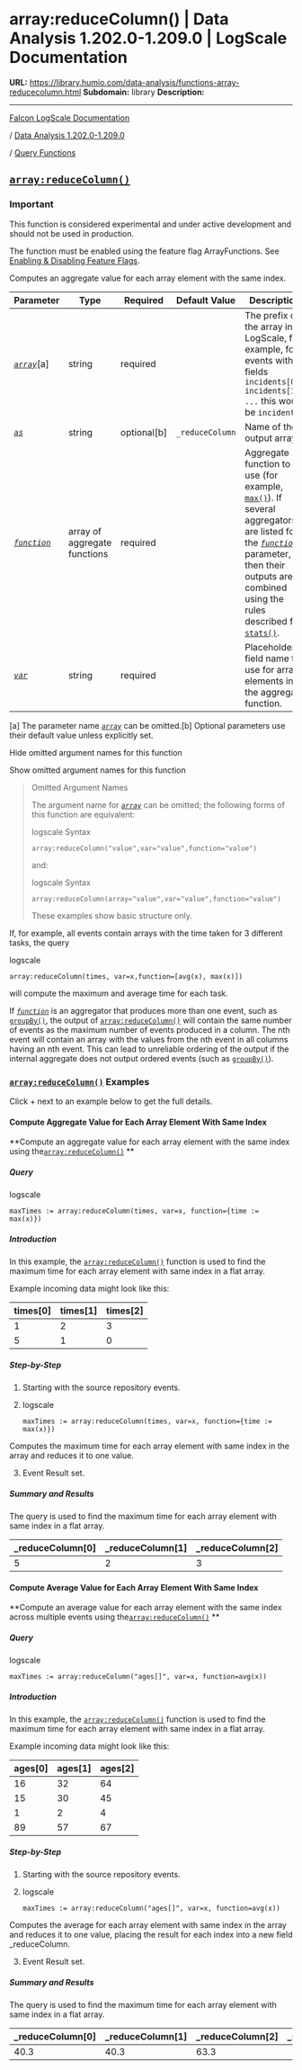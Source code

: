 # array:reduceColumn() | Data Analysis 1.202.0-1.209.0 | LogScale Documentation

**URL:** https://library.humio.com/data-analysis/functions-array-reducecolumn.html
**Subdomain:** library
**Description:** 

---

[Falcon LogScale Documentation](https://library.humio.com)

/ [Data Analysis 1.202.0-1.209.0](data-analysis-docs.html)

/ [Query Functions](functions.html)

## [`array:reduceColumn()`](functions-array-reducecolumn.html "array:reduceColumn\(\)")

### Important

This function is considered experimental and under active development and should not be used in production. 

The function must be enabled using the feature flag ArrayFunctions. See [Enabling & Disabling Feature Flags](https://library.humio.com/deployment/configuration-enabling-features.html). 

Computes an aggregate value for each array element with the same index. 

Parameter| Type| Required| Default Value| Description  
---|---|---|---|---  
[ _`array`_](functions-array-reducecolumn.html#query-functions-array-reducecolumn-array)[a]| string| required |  |  The prefix of the array in LogScale, for example, for events with fields `incidents[0], incidents[1], ...` this would be `incidents`.   
[_`as`_](functions-array-reducecolumn.html#query-functions-array-reducecolumn-as)|  string| optional[b] | `_reduceColumn`|  Name of the output array.   
[_`function`_](functions-array-reducecolumn.html#query-functions-array-reducecolumn-function)|  array of aggregate functions| required |  |  Aggregate function to use (for example, [`max()`](functions-max.html "max\(\)")). If several aggregators are listed for the [_`function`_](functions-array-reducecolumn.html#query-functions-array-reducecolumn-function) parameter, then their outputs are combined using the rules described for [`stats()`](functions-stats.html "stats\(\)").   
[_`var`_](functions-array-reducecolumn.html#query-functions-array-reducecolumn-var)|  string| required |  |  Placeholder field name to use for array elements in the aggregate function.   
[a] The parameter name [_`array`_](functions-array-reducecolumn.html#query-functions-array-reducecolumn-array) can be omitted.[b] Optional parameters use their default value unless explicitly set.  
  
Hide omitted argument names for this function

Show omitted argument names for this function

> Omitted Argument Names
> 
> The argument name for [_`array`_](functions-array-reducecolumn.html#query-functions-array-reducecolumn-array) can be omitted; the following forms of this function are equivalent:
> 
> logscale Syntax
>     
>     
>     array:reduceColumn("value",var="value",function="value")
> 
> and:
> 
> logscale Syntax
>     
>     
>     array:reduceColumn(array="value",var="value",function="value")
> 
> These examples show basic structure only.

If, for example, all events contain arrays with the time taken for 3 different tasks, the query 

logscale
    
    
    array:reduceColumn(times, var=x,function=[avg(x), max(x)])

will compute the maximum and average time for each task. 

If [_`function`_](functions-array-reducecolumn.html#query-functions-array-reducecolumn-function) is an aggregator that produces more than one event, such as [`groupBy()`](functions-groupby.html "groupBy\(\)"), the output of [`array:reduceColumn()`](functions-array-reducecolumn.html "array:reduceColumn\(\)") will contain the same number of events as the maximum number of events produced in a column. The nth event will contain an array with the values from the nth event in all columns having an nth event. This can lead to unreliable ordering of the output if the internal aggregate does not output ordered events (such as [`groupBy()`](functions-groupby.html "groupBy\(\)")). 

### [`array:reduceColumn()`](functions-array-reducecolumn.html "array:reduceColumn\(\)") Examples

Click + next to an example below to get the full details.

#### Compute Aggregate Value for Each Array Element With Same Index

**Compute an aggregate value for each array element with the same index using the[`array:reduceColumn()`](functions-array-reducecolumn.html "array:reduceColumn\(\)") **

##### Query

logscale
    
    
    maxTimes := array:reduceColumn(times, var=x, function={time := max(x)})

##### Introduction

In this example, the [`array:reduceColumn()`](functions-array-reducecolumn.html "array:reduceColumn\(\)") function is used to find the maximum time for each array element with same index in a flat array. 

Example incoming data might look like this: 

times[0]| times[1]| times[2]  
---|---|---  
1| 2| 3  
5| 1| 0  
  
##### Step-by-Step

  1. Starting with the source repository events.

  2. logscale
         
         maxTimes := array:reduceColumn(times, var=x, function={time := max(x)})

Computes the maximum time for each array element with same index in the array and reduces it to one value. 

  3. Event Result set.




##### Summary and Results

The query is used to find the maximum time for each array element with same index in a flat array. 

_reduceColumn[0]| _reduceColumn[1]| _reduceColumn[2]  
---|---|---  
5| 2| 3  
  
#### Compute Average Value for Each Array Element With Same Index

**Compute an average value for each array element with the same index across multiple events using the[`array:reduceColumn()`](functions-array-reducecolumn.html "array:reduceColumn\(\)") **

##### Query

logscale
    
    
    maxTimes := array:reduceColumn("ages[]", var=x, function=avg(x))

##### Introduction

In this example, the [`array:reduceColumn()`](functions-array-reducecolumn.html "array:reduceColumn\(\)") function is used to find the maximum time for each array element with same index in a flat array. 

Example incoming data might look like this: 

ages[0]| ages[1]| ages[2]  
---|---|---  
16| 32| 64  
15| 30| 45  
1| 2| 4  
89| 57| 67  
  
##### Step-by-Step

  1. Starting with the source repository events.

  2. logscale
         
         maxTimes := array:reduceColumn("ages[]", var=x, function=avg(x))

Computes the average for each array element with same index in the array and reduces it to one value, placing the result for each index into a new field _reduceColumn. 

  3. Event Result set.




##### Summary and Results

The query is used to find the maximum time for each array element with same index in a flat array. 

_reduceColumn[0]| _reduceColumn[1]| _reduceColumn[2]| _reduceColumn[3]  
---|---|---|---  
40.3| 40.3| 63.3|
